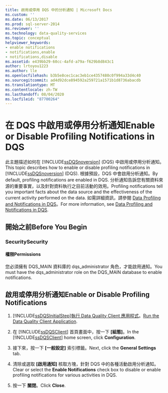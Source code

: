 ```yaml
---
title: 啟用或停用 DQS 中的分析通知 | Microsoft Docs
ms.custom: ''
ms.date: 06/13/2017
ms.prod: sql-server-2014
ms.reviewer: ''
ms.technology: data-quality-services
ms.topic: conceptual
helpviewer_keywords:
- enable notifications
- notifications,enable
- notifications,disable
ms.assetid: e439bb29-60cc-4afd-a79a-f629b8d843c1
author: lrtoyou1223
ms.author: lle
ms.openlocfilehash: b3b5e8cec1cac3eb1ce4357480c0f994a33d4c40
ms.sourcegitcommit: ad4d92dce894592a259721a1571b1d8736abacdb
ms.translationtype: MT
ms.contentlocale: zh-TW
ms.lasthandoff: 08/04/2020
ms.locfileid: "87700264"
---
```

# <a name="enable-or-disable-profiling-notifications-in-dqs"></a><span data-ttu-id="34d2c-102">在 DQS 中啟用或停用分析通知</span><span class="sxs-lookup"><span data-stu-id="34d2c-102">Enable or Disable Profiling Notifications in DQS</span></span>
  <span data-ttu-id="34d2c-103">此主題描述如何在 [!INCLUDE[ssDQSnoversion](../includes/ssdqsnoversion-md.md)] (DQS) 中啟用或停用分析通知。</span><span class="sxs-lookup"><span data-stu-id="34d2c-103">This topic describes how to enable or disable profiling notifications in [!INCLUDE[ssDQSnoversion](../includes/ssdqsnoversion-md.md)] (DQS).</span></span> <span data-ttu-id="34d2c-104">根據預設，DQS 中會啟用分析通知。</span><span class="sxs-lookup"><span data-stu-id="34d2c-104">By default, profiling notifications are enabled in DQS.</span></span> <span data-ttu-id="34d2c-105">分析通知告訴您有關資料來源的重要事實，以及針對資料執行之目前活動的效用。</span><span class="sxs-lookup"><span data-stu-id="34d2c-105">Profiling notifications tell you important facts about the data source and the effectiveness of the current activity performed on the data.</span></span> <span data-ttu-id="34d2c-106">如需詳細資訊，請參閱 [Data Profiling and Notifications in DQS](../../2014/data-quality-services/data-profiling-and-notifications-in-dqs.md)。</span><span class="sxs-lookup"><span data-stu-id="34d2c-106">For more information, see [Data Profiling and Notifications in DQS](../../2014/data-quality-services/data-profiling-and-notifications-in-dqs.md).</span></span>  
  
##  <a name="before-you-begin"></a><a name="BeforeYouBegin"></a> <span data-ttu-id="34d2c-107">開始之前</span><span class="sxs-lookup"><span data-stu-id="34d2c-107">Before You Begin</span></span>  
  
###  <a name="security"></a><a name="Security"></a> <span data-ttu-id="34d2c-108">Security</span><span class="sxs-lookup"><span data-stu-id="34d2c-108">Security</span></span>  
  
####  <a name="permissions"></a><a name="Permissions"></a> <span data-ttu-id="34d2c-109">權限</span><span class="sxs-lookup"><span data-stu-id="34d2c-109">Permissions</span></span>  
 <span data-ttu-id="34d2c-110">您必須擁有 DQS_MAIN 資料庫的 dqs_administrator 角色，才能啟用通知。</span><span class="sxs-lookup"><span data-stu-id="34d2c-110">You must have the dqs_administrator role on the DQS_MAIN database to enable notifications.</span></span>  
  
##  <a name="enable-or-disable-profiling-notifications"></a><a name="Enable"></a><span data-ttu-id="34d2c-111">啟用或停用分析通知</span><span class="sxs-lookup"><span data-stu-id="34d2c-111">Enable or Disable Profiling Notifications</span></span>  
  
1.  [!INCLUDE[ssDQSInitialStep](../includes/ssdqsinitialstep-md.md)]<span data-ttu-id="34d2c-112">[執行 Data Quality Client 應用程式](../../2014/data-quality-services/run-the-data-quality-client-application.md)。</span><span class="sxs-lookup"><span data-stu-id="34d2c-112">[Run the Data Quality Client Application](../../2014/data-quality-services/run-the-data-quality-client-application.md).</span></span>  
  
2.  <span data-ttu-id="34d2c-113">在 [!INCLUDE[ssDQSClient](../includes/ssdqsclient-md.md)] 首頁畫面中，按一下 **[組態]**。</span><span class="sxs-lookup"><span data-stu-id="34d2c-113">In the [!INCLUDE[ssDQSClient](../includes/ssdqsclient-md.md)] home screen, click **Configuration**.</span></span>  
  
3.  <span data-ttu-id="34d2c-114">接下來，按一下 **[一般設定]** 索引標籤。</span><span class="sxs-lookup"><span data-stu-id="34d2c-114">Next, click the **General Settings** tab.</span></span>  
  
4.  <span data-ttu-id="34d2c-115">清除或選取 **[啟用通知]** 核取方塊，針對 DQS 中的各種活動啟用分析通知。</span><span class="sxs-lookup"><span data-stu-id="34d2c-115">Clear or select the **Enable Notifications** check box to disable or enable profiling notifications for various activities in DQS.</span></span>  
  
5.  <span data-ttu-id="34d2c-116">按一下 **關閉**。</span><span class="sxs-lookup"><span data-stu-id="34d2c-116">Click **Close**.</span></span>  
  
  
